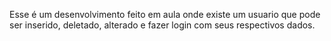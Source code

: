 Esse é um desenvolvimento feito em aula onde existe um usuario que pode ser inserido, deletado, alterado e fazer login com seus respectivos dados.

